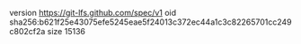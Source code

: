 version https://git-lfs.github.com/spec/v1
oid sha256:b621f25e43075efe5245eae5f24013c372ec44a1c3c82265701cc249c802cf2a
size 15136
